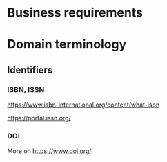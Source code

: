 Business requirements
=====================


# Domain terminology
  
## Identifiers

### ISBN, ISSN

https://www.isbn-international.org/content/what-isbn

https://portal.issn.org/

### DOI 

More on https://www.doi.org/